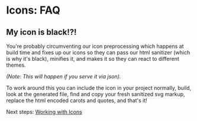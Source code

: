 
# Icons: FAQ

## My icon is black!?!
You're probably circumventing our icon preprocessing which happens at build time and fixes up our icons so they can pass our html sanitizer (which is why it's black), minifies it, and makes it so they can react to different themes. 

*(Note: This will happen if you serve it via json).*

To work around this you can include the icon in your project normally, build, look at the generated file, find and copy your fresh sanitized svg markup, replace the html encoded carots and quotes, and that's it!

Next steps: [Working with Icons](portalfx-icons.md)